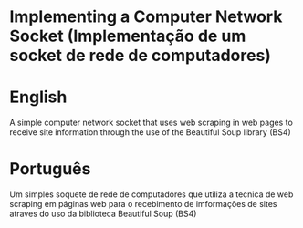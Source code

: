 # Implementing a Computer Network Socket (Implementação de um socket de rede de computadores)

# English
A simple computer network socket that uses web scraping in web pages to receive site information through the use of the Beautiful Soup library (BS4)

# Português
Um simples soquete de rede de computadores que utiliza a tecnica de web scraping em páginas web para o recebimento de imformações de sites atraves do uso da biblioteca Beautiful Soup (BS4)
